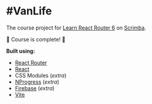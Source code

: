 # \#VanLife

The course project for [Learn React Router 6](https://scrimba.com/learn/reactrouter6) on
[Scrimba](https://scrimba.com/).

🎉 Course is complete! 🎉

**Built using:**
- [React Router](https://reactrouter.com/en/main)
- [React](https://react.dev/)
- CSS Modules (*extra*)
- [NProgress](https://www.npmjs.com/package/nprogress) (*extra*)
- [Firebase](https://firebase.google.com/) (*extra*)
- [Vite](https://vitejs.dev/)
